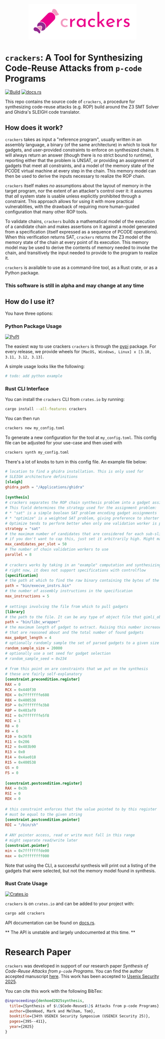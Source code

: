 <div align="center">

<img src="https://raw.githubusercontent.com/toolCHAINZ/crackers/refs/heads/main/crackers.svg" width="350"/>

</div>


# `crackers`: A Tool for Synthesizing Code-Reuse Attacks from `p-code` Programs

[![Build](https://github.com/toolCHAINZ/crackers/actions/workflows/build.yml/badge.svg)](https://github.com/toolCHAINZ/crackers/actions/workflows/build.yml)
[![docs.rs](https://docs.rs/crackers/badge.svg)](https://docs.rs/crackers)


This repo contains the source code of `crackers`, a procedure for synthesizing
code-reuse attacks (e.g. ROP) build around the Z3 SMT Solver and Ghidra's SLEIGH code translator.

## How does it work?

`crackers` takes as input a "reference program", usually
written in an assembly language, a binary (of the same architecture) in which to look
for gadgets, and user-provided constraints to enforce on synthesized chains. It will always
return an answer (though there is no strict bound to runtime), reporting either that the problem
is UNSAT, or providing an assignment of gadgets that meet all constraints, and a model
of the memory state of the PCODE virtual machine at every step in the chain. This memory model can
then be used to derive the inputs necessary to realize the ROP chain.

`crackers` itself makes _no_ assumptions about the layout of memory in the target program, nor the extent of an attacker's
control over it: it assumes that _all_ system state is usable unless explicitly prohibited through a constraint.
This approach allows for using it with more practical vulnerablities, with the drawback of requiring more human-guided
configuration that many other ROP tools.

To validate chains, `crackers` builds a mathematical model of the execution of a candidate chain and makes assertions on it
against a model generated from a specification (itself expressed as a sequence of PCODE operations). When this verification
returns SAT, `crackers` returns the Z3 model of the memory state of the chain at every point of its execution. This
memory model may be used to derive the contents of memory needed to invoke the chain, and transitively the input needed to
provide to the program to realize it.

`crackers` is available to use as a command-line tool, as a Rust crate, or as a Python package.

### This software is still in alpha and may change at any time

## How do I use it?

You have three options:

### Python Package Usage

[![PyPI](https://img.shields.io/pypi/v/crackers)](https://pypi.org/project/crackers/)

The easiest way to use crackers `crackers` is through the [pypi](https://pypi.org/project/crackers/) package. For every release, we provide wheels for `[MacOS, Windows, Linux] x [3.10, 3.11, 3.12, 3.13]`.

A simple usage looks like the following:

```python
# todo: add python example
```

### Rust CLI Interface

You can install the `crackers` CLI from `crates.io` by running:

```sh
cargo install --all-features crackers
```

You can then run

```sh
crackers new my_config.toml
```

To generate a new configuration for the tool at `my_config.toml`. This config file can be adjusted
for your use-case and then used with

```sh
crackers synth my_config.toml
```

There's a lot of knobs to turn in this config file. An example file below:

```toml
# location to find a ghidra installation. This is only used for
# SLEIGH architecture definitions
[sleigh]
ghidra_path = "/Applications/ghidra"

[synthesis]
# crackers separates the ROP chain synthesis problem into a gadget assignment and gadget validation problem.
# This field determines the strategy used for the assignment problem:
# * "sat" is a simple boolean SAT problem encoding gadget assignments
# * "optimize" is a weighted SAT problem, giving preference to shorter gadgets
# Optimize tends to perform better when only one validation worker is present and SAT scales better with more workers
strategy = "sat"
# the maximum number of candidates that are considered for each sub-slice of the specification
# if you don't want to cap this, just set it arbitrarily high. Might make it optional later
max_candidates_per_slot = 50
# The number of chain validation workers to use
parallel = 8

# crackers works by taking in an "example" computation and synthesizing a compatible chain
# right now, it does not support specifications with controlflow
[specification]
# the path at which to find the raw binary containing the bytes of the specification computation
path = "bin/execve_instrs.bin"
# the number of assembly instructions in the specification
max_instructions = 5

# settings involving the file from which to pull gadgets
[library]
# the path to the file. It can be any type of object file that gimli_object can parse (e.g. ELF, PE)
path = "bin/libc_wrapper"
# the maximum length of gadget to extract. Raising this number increases both the complexity of the gadgets
# that are reasoned about and the total number of found gadgets
max_gadget_length = 4
# optionally randomly sample the set of parsed gadgets to a given size
random_sample_size = 20000
# optionally use a set seed for gadget selection
# random_sample_seed = 0x234

# from this point on are constraints that we put on the synthesis
# these are fairly self-explanatory
[constraint.precondition.register]
RAX = 0
RCX = 0x440f30
RDX = 0x7fffffffe608
RBX = 0x400538
RSP = 0x7fffffffe3b8
RBP = 0x403af0
RSI = 0x7fffffffe5f8
RDI = 1
R8 = 0
R9 = 6
R10 = 0x36f8
R11 = 0x206
R12 = 0x403b90
R13 = 0x0
R14 = 0x4ae018
R15 = 0x400538
GS = 0
FS = 0

[constraint.postcondition.register]
RAX = 0x3b
RSI = 0
RDX = 0

# this constraint enforces that the value pointed to by this register
# must be equal to the given string
[constraint.postcondition.pointer]
RDI = "/bin/sh"

# ANY pointer access, read or write must fall in this range
# might separate read/write later
[constraint.pointer]
min = 0x7fffffffde00
max = 0x7ffffffff000
```

Note that using the CLI, a successful synthesis will print out a listing of the gadgets that were selected,
but not the memory model found in synthesis.

### Rust Crate Usage

[![Crates.io](https://img.shields.io/crates/v/crackers.svg)](https://crates.io/crates/crackers)

`crackers` is on `crates.io` and can be added to your project with:

```sh
cargo add crackers
```

API documentation can be found on [docs.rs](https://docs.rs/crackers/latest/crackers/).

** The API is unstable and largely undocumented at this time. **

# Research Paper

`crackers` was developed in support of our research paper _Synthesis of Code-Reuse Attacks from `p-code` Programs_.
You can find the author accepted manuscript [here](https://ora.ox.ac.uk/objects/uuid:906d32ca-407c-4cab-beab-b90200f81d65).
This work has been accepted to [Usenix Security 2025](https://www.usenix.org/conference/usenixsecurity25/presentation/denhoed).

You can cite this work with the following BibTex:

```bibtex
@inproceedings{denhoed2025synthesis,
  title={Synthesis of $\{$Code-Reuse$\}$ Attacks from p-code Programs},
  author={DenHoed, Mark and Melham, Tom},
  booktitle={34th USENIX Security Symposium (USENIX Security 25)},
  pages={395--411},
  year={2025}
}
```
